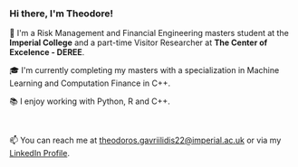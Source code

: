 ### Hi there, I'm Theodore!

🌱 I'm a Risk Management and Financial Engineering masters student at the **Imperial College** and a part-time Visitor Researcher at **The Center of Excelence - DEREE**.

🎓 I'm currently completing my masters with a specialization in Machine Learning and Computation Finance in C++.

📚 I enjoy working with Python, R and C++. 

<br />

📫 You can reach me at theodoros.gavriilidis22@imperial.ac.uk or via my [LinkedIn Profile](https://www.linkedin.com/in/theodoros-gavriilidis/).


<!--
**TGavriilidis/TGavriilidis** is a ✨ _special_ ✨ repository because its `README.md` (this file) appears on your GitHub profile.

Here are some ideas to get you started:

- 🔭 I’m currently working on ...
- 🌱 I’m currently learning ...
- 👯 I’m looking to collaborate on ...
- 🤔 I’m looking for help with ...
- 💬 Ask me about ...
- 📫 How to reach me: ...
- 😄 Pronouns: ...
- ⚡ Fun fact: ...
-->
